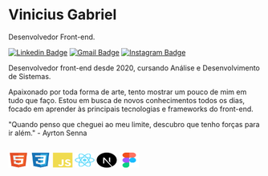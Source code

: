 # Vinicius Gabriel

Desenvolvedor Front-end.

[![Linkedin Badge](https://img.shields.io/badge/-Vinicius%20Gabriel-black?style=flat-square&logo=Linkedin&logoColor=white&link=https://www.linkedin.com/in/viiniciusgs/)](https://www.linkedin.com/in/viiniciusgs/) 
[![Gmail Badge](https://img.shields.io/badge/-viiniciusgs03@gmail.com-black?style=flat-square&logo=Gmail&logoColor=white&link=mailto:viiniciusgs03@gmail.com)](mailto:viiniciusgs03@gmail.com)
[![Instagram Badge](https://img.shields.io/badge/-@viiniciusgs-black?style=flat-square&labelColor=black&logo=instagram&logoColor=white&link=instagram.com/viiniciusgs)](instagram.com/viiniciusgs) 

Desenvolvedor front-end desde 2020, cursando Análise e Desenvolvimento de Sistemas. 

Apaixonado por toda forma de arte, tento mostrar um pouco de mim em tudo que faço. Estou em busca de novos conhecimentos todos os dias, focado em aprender às principais tecnologias e frameworks do front-end.

"Quando penso que cheguei ao meu limite, descubro que tenho forças para ir além." - Ayrton Senna



<div style="display: inline_block"><br>
  <img align="center" alt="Vinicius-HTML" height="30" width="40" src="https://raw.githubusercontent.com/devicons/devicon/master/icons/html5/html5-original.svg">
  <img align="center" alt="Vinicius-CSS" height="30" width="40" src="https://raw.githubusercontent.com/devicons/devicon/master/icons/css3/css3-original.svg">
  <img align="center" alt="Vinicius-Js" height="30" width="40" src="https://raw.githubusercontent.com/devicons/devicon/master/icons/javascript/javascript-plain.svg">
  <img align="center" alt="Vinicius-React" height="30" width="40" src="https://raw.githubusercontent.com/devicons/devicon/master/icons/react/react-original.svg">
  <img align="center" alt="Vinicius-Next" height="30" width="40" src="https://raw.githubusercontent.com/devicons/devicon/master/icons/nextjs/nextjs-original.svg">
  <img align="center" alt="Vinicius-Figma" height="30" width="40" src="https://raw.githubusercontent.com/devicons/devicon/master/icons/figma/figma-original.svg">
</div>
